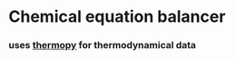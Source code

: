 # Chemical equation balancer
### uses [thermopy](https://github.com/guillemborrell/thermopy) for thermodynamical data
